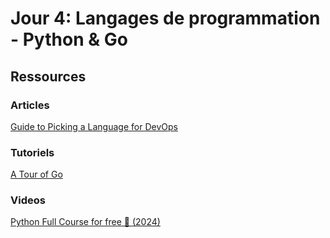 # Jour 4: Langages de programmation - Python & Go

## Ressources

### Articles

[Guide to Picking a Language for DevOps](https://cs.fyi/guide/programming-language-for-devops)

### Tutoriels

[A Tour of Go](https://go.dev/tour/welcome/1)

### Videos

[Python Full Course for free 🐍 (2024)](https://www.youtube.com/watch?v=ix9cRaBkVe0)